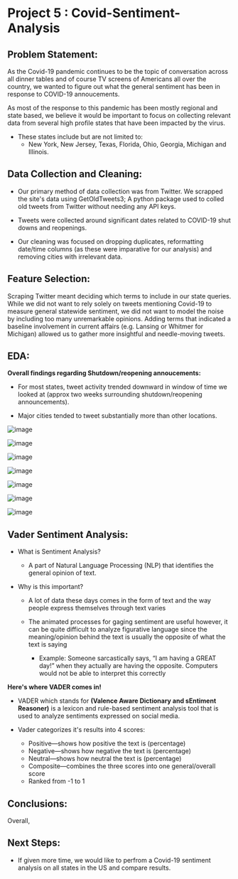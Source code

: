 # Project 5 : Covid-Sentiment-Analysis

## Problem Statement:

As the Covid-19 pandemic continues to be the topic of conversation across all dinner tables and of course TV screens of Americans all over the country, we wanted to figure out what the general sentiment has been in response to COVID-19 annoucements.

As most of the response to this pandemic has been mostly regional and state based, we believe it would be important to focus on collecting relevant data from several high profile states that have been impacted by the virus. 

- These states include but are not limited to: 
  - New York, New Jersey, Texas, Florida, Ohio, Georgia, Michigan and Illinois.


## Data Collection and Cleaning:

- Our primary method of data collection was from Twitter. We scrapped the site's data using GetOldTweets3; A python package used to colled old tweets from Twitter without needing any API keys.

- Tweets were collected around significant dates related to COVID-19 shut downs and reopenings.

- Our cleaning was focused on dropping duplicates, reformatting date/time columns (as these were imparative for our analysis) and removing cities with irrelevant data.  

## Feature Selection:

Scraping Twitter meant deciding which terms to include in our state queries.  While we did not want to rely solely on tweets mentioning Covid-19 to measure general statewide sentiment, we did not want to model the noise by including too many unremarkable opinions. Adding terms that indicated a baseline involvement in current affairs (e.g. Lansing or Whitmer for Michigan) allowed us to gather more insightful and needle-moving tweets.


## EDA:

**Overall findings regarding Shutdown/reopening annoucements:**
- For most states, tweet activity trended downward in window of time we looked at (approx two weeks surrounding shutdown/reopening announcements).

- Major cities tended to tweet substantially more than other locations.

![image](./data/images/tweets_per_day_GA_reopen)

![image](./data/images/tweets_per_day_IL_reopen)

![image](./data/images/top_bottom_cities_GA)

![image](./data/images/top_bottom_cities_IL)

![image](./data/images/GA_sentiment_shutdown)

![image](./data/images/GA_sentiment_reopen)

![image](./data/images/IL_sentiment_shutdown)



## Vader Sentiment Analysis:
- What is Sentiment Analysis?
    - A part of Natural Language Processing (NLP) that identifies the general opinion of text.
    
- Why is this important?
    - A lot of data these days comes in the form of text and the way people express themselves through text varies
    - The animated processes for gaging sentiment are useful however, it can be quite difficult to analyze figurative language since the meaning/opinion behind the text is usually the opposite of what the text is saying 
    
      - Example: Someone sarcastically says, “I am having a GREAT day!” when they actually are having the opposite. Computers would not be able to interpret this correctly
      
**Here's where VADER comes in!**
- VADER which stands for **(Valence Aware Dictionary and sEntiment Reasoner)** is a lexicon and rule-based sentiment analysis tool that is used to analyze sentiments expressed on social media.

- Vader categorizes it's results into 4 scores:
    - Positive—shows how positive the text is (percentage)
    - Negative—shows how negative the text is (percentage)
    - Neutral—shows how neutral the text is (percentage)
    - Composite—combines the three scores into one general/overall score 
    - Ranked from -1 to 1 


## Conclusions:

Overall,  


## Next Steps:

- If given more time, we would like to perfrom a Covid-19 sentiment analysis on all states in the US and compare results.